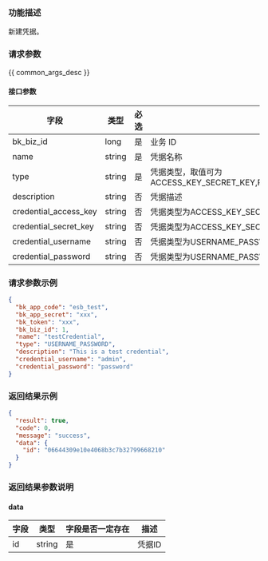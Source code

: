 ### 功能描述

新建凭据。

### 请求参数

{{ common_args_desc }}

#### 接口参数

| 字段                        |  类型      | 必选   |  描述       |
|----------------------------|------------|--------|------------|
| bk_biz_id                  |  long      | 是     | 业务 ID     |
| name                       |  string    | 是     | 凭据名称 |
| type                       |  string    | 是     | 凭据类型，取值可为ACCESS_KEY_SECRET_KEY,PASSWORD,USERNAME_PASSWORD,SECRET_KEY |
| description                |  string    | 否     | 凭据描述 |
| credential_access_key      |  string    | 否     | 凭据类型为ACCESS_KEY_SECRET_KEY时填写 |
| credential_secret_key      |  string    | 否     | 凭据类型为ACCESS_KEY_SECRET_KEY/SECRET_KEY时填写 |
| credential_username        |  string    | 否     | 凭据类型为USERNAME_PASSWORD时填写 |
| credential_password        |  string    | 否     | 凭据类型为USERNAME_PASSWORD/PASSWORD时填写 |


### 请求参数示例

```json
{
  "bk_app_code": "esb_test",
  "bk_app_secret": "xxx",
  "bk_token": "xxx",
  "bk_biz_id": 1,
  "name": "testCredential",
  "type": "USERNAME_PASSWORD",
  "description": "This is a test credential",
  "credential_username": "admin",
  "credential_password": "password"
}
```

### 返回结果示例

```json
{
  "result": true,
  "code": 0,
  "message": "success",
  "data": {
    "id": "06644309e10e4068b3c7b32799668210"   
  }
}
```

### 返回结果参数说明

#### data

| 字段      | 类型    |字段是否一定存在  | 描述      |
|-----------|-------|---------------|---------|
| id        | string |是             | 凭据ID |

